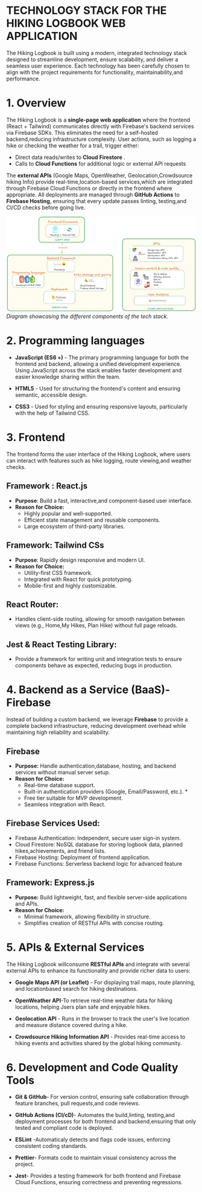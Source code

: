 # TECHNOLOGY STACK FOR THE HIKING LOGBOOK WEB APPLICATION

The Hiking Logbook is built using a modern, integrated technology stack designed to streamline development, ensure scalability, and deliver a seamless user experience. Each technology has been carefully chosen to align with the project requirements for functionality, maintainability,and performance.

# 1. Overview

The Hiking Logbook is a **single-page web application** where the frontend (React \+ Tailwind) communicates directly with Firebase's backend services via Firebase SDKs. This eliminates the need for a self-hosted backend,reducing infrastructure complexity. User actions, such as logging a hike or checking the weather for a trail, trigger either:

- Direct data reads/writes to **Cloud Firestore** .
- Calls to **Cloud Functions** for additional logic or external APl requests

The **external APls** (Google Maps, OpenWeather, Geolocation,Crowdsource hiking Info) provide real-time,location-based services,which are integrated through Firebase Cloud Functions or directly in the frontend where appropriate. All deployments are managed through **GitHub Actions** to **Firebase Hosting**, ensuring that every update passes linting, testing,and Cl/CD checks before going live.

![text](Untitled-2025-08-13-1535.png)  
*Diagram showcasing the different components of the tech stack.*

# 2. Programming languages
- **JavaScript \(ES6 +\)** - The primary programming language for both the frontend and backend, allowing a unified development experience. Using JavaScript across the stack enables faster development and easier knowledge sharing within the team.
     
- **HTML5** - Used for structuring the frontend's content and ensuring semantic, accessible design.
    
- **CSS3** - Used for styling and ensuring responsive layouts, particularly with the help of Tailwind CSS.

# 3. Frontend

  The frontend forms the user interface of the Hiking Logbook, where users can interact with features such as hike logging, route viewing,and weather checks.

## Framework : React.js
- **Purpose**: Build a fast, interactive,and component-based user interface.   
- **Reason for Choice:**
  - Highly popular and well-supported. 
  - Efficient state management and reusable components. 
  - Large ecosystem of third-party libraries.

## Framework: Tailwind CSs
- **Purpose**: Rapidly design responsive and modern Ul.
- **Reason for Choice:**
  - Utility-first CSS framework. 
  - Integrated with React for quick prototyping. 
  - Mobile-first and highly customizable.

## React Router:
- Handles client-side routing, allowing for smooth navigation between views (e.g., Home,My Hikes, Plan Hike) without full page reloads.

## Jest & React Testing Library:
- Provide a framework for writing unit and integration tests to ensure components behave as expected, reducing bugs in production.

# 4. Backend as a Service (BaaS)-Firebase
  Instead of building a custom backend, we leverage **Firebase** to provide a complete backend infrastructure, reducing development overhead while maintaining high reliability and scalability.

## **Firebase**
- **Purpose:** Handle authentication,database, hosting, and backend services without manual server setup.
- **Reason for Choice:**
    - Real-time database support. 
    - Built-in authentication providers (Google, Email/Password, etc.). *
    - Free tier suitable for MVP development. 
    - Seamless integration with React.

## Firebase Services Used:
- Firebase Authentication: Independent, secure user sign-in system.   
- Cloud Firestore: NoSQL database for storing logbook data, planned hikes,achievements, and friend lists.   
- Firebase Hosting: Deployment of frontend application.   
- Firebase Functions: Serverless backend logic for advanced feature

## Framework: Express.js
- **Purpose:** Build lightweight, fast, and flexible server-side applications and APls.
- **Reason for Choice:**
  - Minimal framework, allowing flexibility in structure.
  - Simplifies creation of RESTful APls with concise routing.

# 5. APls & External Services
  The Hiking Logbook willconsume **RESTful APls** and integrate with several external APls to enhance its functionality and provide richer data to users:
- **Google Maps APl (or Leaflet)** - For displaying trail maps, route planning, and locationbased search for hiking destinations.
  
- **OpenWeather APl**-To retrieve real-time weather data for hiking locations, helping Jsers plan safe and enjoyable hikes.
  
- **Geolocation APl** - Runs in the browser to track the user's live location and measure distance covered during a hike.
  
- **Crowdsource Hiking Information APl** - Provides real-time access to hiking events and activities shared by the global hiking community.

# 6. Development and Code Quality Tools

- **Git & GitHub**- For version control, ensuring safe collaboration through feature branches, pull requests,and code reviews.
   
- **GitHub Actions (Cl/cD)**- Automates the build,linting, testing,and deployment processes for both frontend and backend,ensuring that only tested and compliant code is deployed.
  
- **ESLint** -Automaticaly detects and flags code issues, enforcing consistent coding standards.
  
- **Prettier**- Formats code to maintain visual consistency across the project.
   
- **Jest**- Provides a testing framework for both frontend and Firebase Cloud Functions, ensuring correctness and preventing regressions.
